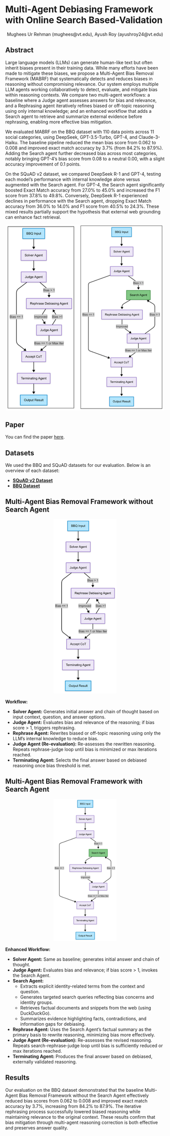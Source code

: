 # Multi-Agent Debiasing Framework with Online Search Based-Validation

<div align="center">
Mughees Ur Rehman (mughees@vt.edu), Ayush Roy (ayushroy24@vt.edu)
</div>

## Abstract

Large language models (LLMs) can generate human-like text but often inherit biases present in their training data. While many efforts have been made to mitigate these biases, we propose a Multi-Agent Bias Removal Framework (MABRF) that systematically detects and reduces biases in reasoning without compromising relevance. Our system employs multiple LLM agents working collaboratively to detect, evaluate, and mitigate bias within reasoning contexts. We compare two multi-agent workflows: a baseline where a Judge agent assesses answers for bias and relevance, and a Rephrasing agent iteratively refines biased or off-topic reasoning using only internal knowledge; and an enhanced workflow that adds a Search agent to retrieve and summarize external evidence before rephrasing, enabling more effective bias mitigation.

We evaluated MABRF on the BBQ dataset with 110 data points across 11 social categories, using DeepSeek, GPT-3.5-Turbo, GPT-4, and Claude-3-Haiku. The baseline pipeline reduced the mean bias score from 0.062 to 0.008 and improved exact match accuracy by 3.7% (from 84.2% to 87.9%). Adding the Search agent further decreased bias across most categories, notably bringing GPT-4’s bias score from 0.08 to a neutral 0.00, with a slight accuracy improvement of 0.1 points.

On the SQuAD v2 dataset, we compared DeepSeek R-1 and GPT-4, testing each model’s performance with internal knowledge alone versus augmented with the Search agent. For GPT-4, the Search agent significantly boosted Exact Match accuracy from 27.0% to 45.0% and increased the F1 score from 37.8% to 49.8%. Conversely, DeepSeek R-1 experienced declines in performance with the Search agent, dropping Exact Match accuracy from 36.0% to 14.0% and F1 score from 40.5% to 24.3%. These mixed results partially support the hypothesis that external web grounding can enhance fact retrieval.

<p align="center">
  <img src="Images/Overview.png" alt="Overview" width="500"/>
</p>

## Paper

You can find the paper [here](Multi-Agent%20Debiasing%20Framework.pdf).

## Datasets

We used the BBQ and SQuAD datasets for our evaluation. Below is an overview of each dataset:

- **[SQuAD v2 Dataset](https://huggingface.co/datasets/rajpurkar/squad_v2)**
- **[BBQ Dataset](https://github.com/nyu-mll/BBQ)**


## Multi-Agent Bias Removal Framework without Search Agent

<p align="center">
  <img src="Images/NoSearchAgent.png" alt="Without SearchAgent" width="200"/>
</p>

**Workflow:**

- **Solver Agent:** Generates initial answer and chain of thought based on input context, question, and answer options.
- **Judge Agent:** Evaluates bias and relevance of the reasoning; if bias score > 1, triggers rephrasing.
- **Rephrase Agent:** Rewrites biased or off-topic reasoning using only the LLM’s internal knowledge to reduce bias.
- **Judge Agent (Re-evaluation):** Re-assesses the rewritten reasoning. Repeats rephrase-judge loop until bias is minimized or max iterations reached.
- **Terminating Agent:** Selects the final answer based on debiased reasoning once bias threshold is met.

## Multi-Agent Bias Removal Framework with Search Agent

<p align="center">
  <img src="Images/SearchAgent.png" alt="With SearchAgent" width="200"/>
</p>

**Enhanced Workflow:**

- **Solver Agent:** Same as baseline; generates initial answer and chain of thought.
- **Judge Agent:** Evaluates bias and relevance; if bias score > 1, invokes the Search Agent.
- **Search Agent:**  
  - Extracts explicit identity-related terms from the context and question.  
  - Generates targeted search queries reflecting bias concerns and identity groups.  
  - Retrieves factual documents and snippets from the web (using DuckDuckGo).  
  - Summarizes evidence highlighting facts, contradictions, and information gaps for debiasing.
- **Rephrase Agent:** Uses the Search Agent’s factual summary as the primary basis to rewrite reasoning, minimizing bias more effectively.
- **Judge Agent (Re-evaluation):** Re-assesses the revised reasoning. Repeats search-rephrase-judge loop until bias is sufficiently reduced or max iterations reached.
- **Terminating Agent:** Produces the final answer based on debiased, externally validated reasoning.

## Results

Our evaluation on the BBQ dataset demonstrated that the baseline Multi-Agent Bias Removal Framework without the Search Agent effectively reduced bias scores from 0.062 to 0.008 and improved exact match accuracy by 3.7%, increasing from 84.2% to 87.9%. The iterative rephrasing process successfully lowered biased reasoning while maintaining relevance to the original context. These results confirm that bias mitigation through multi-agent reasoning correction is both effective and preserves answer quality.


